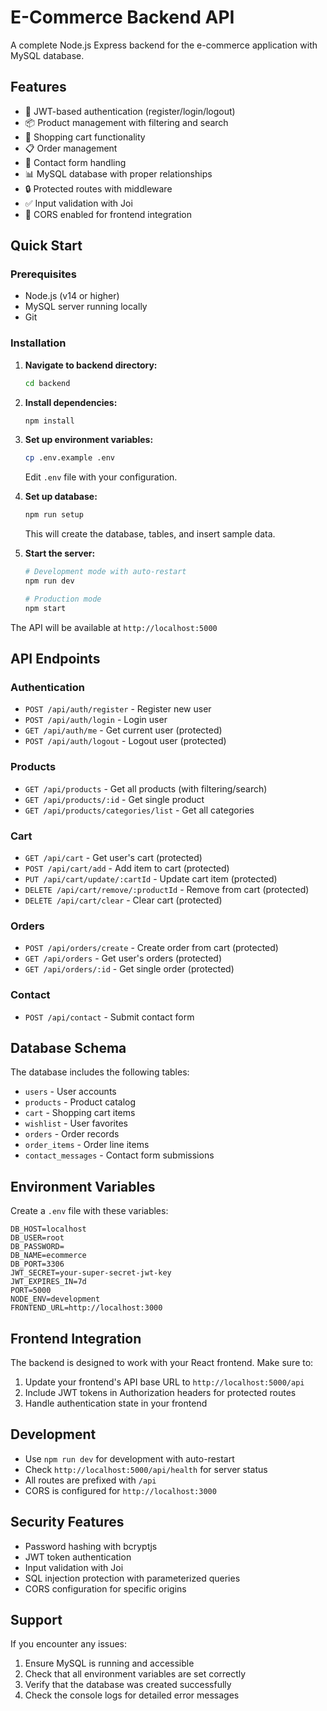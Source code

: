 
# E-Commerce Backend API

A complete Node.js Express backend for the e-commerce application with MySQL database.

## Features

- 🔐 JWT-based authentication (register/login/logout)
- 📦 Product management with filtering and search
- 🛒 Shopping cart functionality
- 📋 Order management
- 💬 Contact form handling
- 📊 MySQL database with proper relationships
- 🔒 Protected routes with middleware
- ✅ Input validation with Joi
- 🚀 CORS enabled for frontend integration

## Quick Start

### Prerequisites

- Node.js (v14 or higher)
- MySQL server running locally
- Git

### Installation

1. **Navigate to backend directory:**
   ```bash
   cd backend
   ```

2. **Install dependencies:**
   ```bash
   npm install
   ```

3. **Set up environment variables:**
   ```bash
   cp .env.example .env
   ```
   Edit `.env` file with your configuration.

4. **Set up database:**
   ```bash
   npm run setup
   ```
   This will create the database, tables, and insert sample data.

5. **Start the server:**
   ```bash
   # Development mode with auto-restart
   npm run dev

   # Production mode
   npm start
   ```

The API will be available at `http://localhost:5000`

## API Endpoints

### Authentication
- `POST /api/auth/register` - Register new user
- `POST /api/auth/login` - Login user
- `GET /api/auth/me` - Get current user (protected)
- `POST /api/auth/logout` - Logout user (protected)

### Products
- `GET /api/products` - Get all products (with filtering/search)
- `GET /api/products/:id` - Get single product
- `GET /api/products/categories/list` - Get all categories

### Cart
- `GET /api/cart` - Get user's cart (protected)
- `POST /api/cart/add` - Add item to cart (protected)
- `PUT /api/cart/update/:cartId` - Update cart item (protected)
- `DELETE /api/cart/remove/:productId` - Remove from cart (protected)
- `DELETE /api/cart/clear` - Clear cart (protected)

### Orders
- `POST /api/orders/create` - Create order from cart (protected)
- `GET /api/orders` - Get user's orders (protected)
- `GET /api/orders/:id` - Get single order (protected)

### Contact
- `POST /api/contact` - Submit contact form

## Database Schema

The database includes the following tables:
- `users` - User accounts
- `products` - Product catalog
- `cart` - Shopping cart items
- `wishlist` - User favorites
- `orders` - Order records
- `order_items` - Order line items
- `contact_messages` - Contact form submissions

## Environment Variables

Create a `.env` file with these variables:

```env
DB_HOST=localhost
DB_USER=root
DB_PASSWORD=
DB_NAME=ecommerce
DB_PORT=3306
JWT_SECRET=your-super-secret-jwt-key
JWT_EXPIRES_IN=7d
PORT=5000
NODE_ENV=development
FRONTEND_URL=http://localhost:3000
```

## Frontend Integration

The backend is designed to work with your React frontend. Make sure to:

1. Update your frontend's API base URL to `http://localhost:5000/api`
2. Include JWT tokens in Authorization headers for protected routes
3. Handle authentication state in your frontend

## Development

- Use `npm run dev` for development with auto-restart
- Check `http://localhost:5000/api/health` for server status
- All routes are prefixed with `/api`
- CORS is configured for `http://localhost:3000`

## Security Features

- Password hashing with bcryptjs
- JWT token authentication
- Input validation with Joi
- SQL injection protection with parameterized queries
- CORS configuration for specific origins

## Support

If you encounter any issues:
1. Ensure MySQL is running and accessible
2. Check that all environment variables are set correctly
3. Verify that the database was created successfully
4. Check the console logs for detailed error messages

